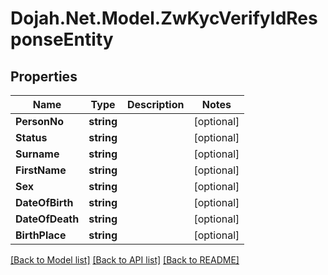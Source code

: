 # Dojah.Net.Model.ZwKycVerifyIdResponseEntity

## Properties

Name | Type | Description | Notes
------------ | ------------- | ------------- | -------------
**PersonNo** | **string** |  | [optional] 
**Status** | **string** |  | [optional] 
**Surname** | **string** |  | [optional] 
**FirstName** | **string** |  | [optional] 
**Sex** | **string** |  | [optional] 
**DateOfBirth** | **string** |  | [optional] 
**DateOfDeath** | **string** |  | [optional] 
**BirthPlace** | **string** |  | [optional] 

[[Back to Model list]](../README.md#documentation-for-models) [[Back to API list]](../README.md#documentation-for-api-endpoints) [[Back to README]](../README.md)

